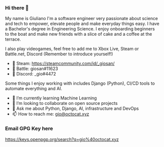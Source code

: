 ### Hi there 👋

<!--
**Freyja-Folkvangr/Freyja-Folkvangr** is a ✨ _special_ ✨ repository because its `README.md` (this file) appears on your GitHub profile.
-->

My name is Giuliano I'm a software engineer very passionate about science and tech to empower, elevate people and make everyday things easy. I have a Bachelor's degree in Engineering Science. I enjoy onboarding beginners to the boat and make new friends with a slice of cake and a coffee at the terrace.

I also play videogames, feel free to add me to Xbox Live, Steam or Battle.net, Discord (Remember to introduce yourself!)

- 🎋 Steam: https://steamcommunity.com/id/_giosan/
- 🚀 Battle: giosan#11623
- 💬 Discord: _gio#4472

Some things I enjoy working with includes Django (Python), CI/CD tools to automate everything and AI.

- 🌱 I’m currently learning Machine Learning
- 👯 I’m looking to collaborate on open source projects
- 💬 Ask me about Python, Django, AI, infrastructure and DevOps
- 📫 How to reach me: gio@octocat.xyz


### Email GPG Key here
https://keys.openpgp.org/search?q=gio%40octocat.xyz
